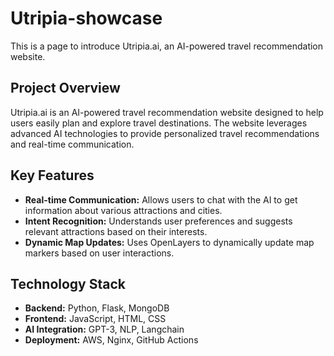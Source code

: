 # Utripia-showcase

This is a page to introduce Utripia.ai, an AI-powered travel recommendation website.

## Project Overview
Utripia.ai is an AI-powered travel recommendation website designed to help users easily plan and explore travel destinations. The website leverages advanced AI technologies to provide personalized travel recommendations and real-time communication.

## Key Features
- **Real-time Communication:** Allows users to chat with the AI to get information about various attractions and cities.
- **Intent Recognition:** Understands user preferences and suggests relevant attractions based on their interests.
- **Dynamic Map Updates:** Uses OpenLayers to dynamically update map markers based on user interactions.

## Technology Stack
- **Backend:** Python, Flask, MongoDB
- **Frontend:** JavaScript, HTML, CSS
- **AI Integration:** GPT-3, NLP, Langchain
- **Deployment:** AWS, Nginx, GitHub Actions

